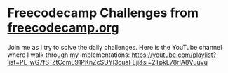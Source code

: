 # Freecodecamp Challenges from [freecodecamp.org](https://freecodecamp.org)

Join me as I try to solve the daily challenges. Here is the YouTube channel where I walk through my implementations: https://youtube.com/playlist?list=PL_wG7fS-ZtCcmL91PKnZcSUYI3cuaFEji&si=2TpkL78rIA8Vuuvu 
